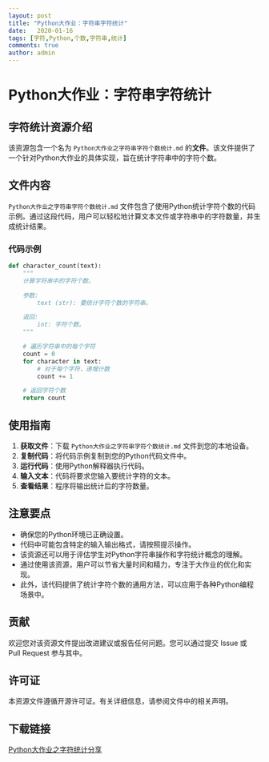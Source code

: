 ```yaml
---
layout: post
title: "Python大作业：字符串字符统计"
date:   2020-01-16
tags: [字符,Python,个数,字符串,统计]
comments: true
author: admin
---
```

# Python大作业：字符串字符统计

## 字符统计资源介绍

该资源包含一个名为 `Python大作业之字符串字符个数统计.md` 的**文件**。该文件提供了一个针对Python大作业的具体实现，旨在统计字符串中的字符个数。

## 文件内容

`Python大作业之字符串字符个数统计.md` 文件包含了使用Python统计字符个数的代码示例。通过这段代码，用户可以轻松地计算文本文件或字符串中的字符数量，并生成统计结果。

### 代码示例

```python
def character_count(text):
    """
    计算字符串中的字符个数。

    参数:
        text (str): 要统计字符个数的字符串。

    返回:
        int: 字符个数。
    """

    # 遍历字符串中的每个字符
    count = 0
    for character in text:
        # 对于每个字符，递增计数
        count += 1

    # 返回字符个数
    return count
```

## 使用指南

1. **获取文件**：下载 `Python大作业之字符串字符个数统计.md` 文件到您的本地设备。
2. **复制代码**：将代码示例复制到您的Python代码文件中。
3. **运行代码**：使用Python解释器执行代码。
4. **输入文本**：代码将要求您输入要统计字符的文本。
5. **查看结果**：程序将输出统计后的字符数量。

## 注意要点

* 确保您的Python环境已正确设置。
* 代码中可能包含特定的输入输出格式，请按照提示操作。
* 该资源还可以用于评估学生对Python字符串操作和字符统计概念的理解。
* 通过使用该资源，用户可以节省大量时间和精力，专注于大作业的优化和实现。
* 此外，该代码提供了统计字符个数的通用方法，可以应用于各种Python编程场景中。

## 贡献

欢迎您对该资源文件提出改进建议或报告任何问题。您可以通过提交 Issue 或 Pull Request 参与其中。

## 许可证

本资源文件遵循开源许可证。有关详细信息，请参阅文件中的相关声明。

## 下载链接

[Python大作业之字符统计分享](https://pan.quark.cn/s/f0edfe32fc5a)